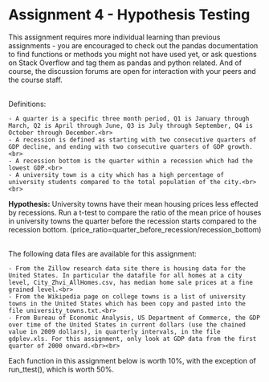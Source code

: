 # Assignment 4 - Hypothesis Testing

This assignment requires more individual learning than previous assignments - you are encouraged to check out the pandas documentation to find functions or methods you might not have used yet, or ask questions on Stack Overflow and tag them as pandas and python related. And of course, the discussion forums are open for interaction with your peers and the course staff.<br><br>

Definitions:<br>

    - A quarter is a specific three month period, Q1 is January through March, Q2 is April through June, Q3 is July through September, Q4 is October through December.<br>
    - A recession is defined as starting with two consecutive quarters of GDP decline, and ending with two consecutive quarters of GDP growth.<br>
    - A recession bottom is the quarter within a recession which had the lowest GDP.<br>
    - A university town is a city which has a high percentage of university students compared to the total population of the city.<br><br>

<b>Hypothesis:</b> University towns have their mean housing prices less effected by recessions. Run a t-test to compare the ratio of the mean price of houses in university towns the quarter before the recession starts compared to the recession bottom. (price_ratio=quarter_before_recession/recession_bottom)<br><br>

The following data files are available for this assignment:<br>

    - From the Zillow research data site there is housing data for the United States. In particular the datafile for all homes at a city level, City_Zhvi_AllHomes.csv, has median home sale prices at a fine grained level.<br>
    - From the Wikipedia page on college towns is a list of university towns in the United States which has been copy and pasted into the file university_towns.txt.<br>
    - From Bureau of Economic Analysis, US Department of Commerce, the GDP over time of the United States in current dollars (use the chained value in 2009 dollars), in quarterly intervals, in the file gdplev.xls. For this assignment, only look at GDP data from the first quarter of 2000 onward.<br><br>

Each function in this assignment below is worth 10%, with the exception of run_ttest(), which is worth 50%.
